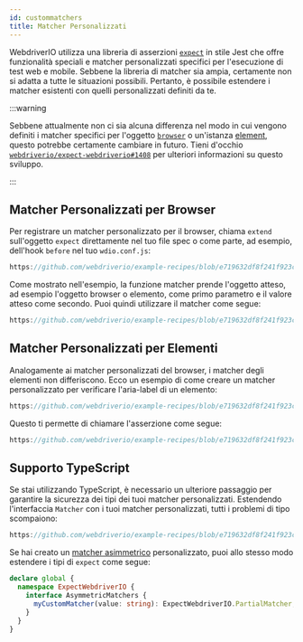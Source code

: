```yaml
---
id: custommatchers
title: Matcher Personalizzati
---
```


WebdriverIO utilizza una libreria di asserzioni [`expect`](https://webdriver.io/docs/api/expect-webdriverio) in stile Jest che offre funzionalità speciali e matcher personalizzati specifici per l'esecuzione di test web e mobile. Sebbene la libreria di matcher sia ampia, certamente non si adatta a tutte le situazioni possibili. Pertanto, è possibile estendere i matcher esistenti con quelli personalizzati definiti da te.

:::warning

Sebbene attualmente non ci sia alcuna differenza nel modo in cui vengono definiti i matcher specifici per l'oggetto [`browser`](/docs/api/browser) o un'istanza [element](/docs/api/element), questo potrebbe certamente cambiare in futuro. Tieni d'occhio [`webdriverio/expect-webdriverio#1408`](https://github.com/webdriverio/expect-webdriverio/issues/1408) per ulteriori informazioni su questo sviluppo.

:::

## Matcher Personalizzati per Browser

Per registrare un matcher personalizzato per il browser, chiama `extend` sull'oggetto `expect` direttamente nel tuo file spec o come parte, ad esempio, dell'hook `before` nel tuo `wdio.conf.js`:

```js reference useHTTPS
https://github.com/webdriverio/example-recipes/blob/e719632df8f241f923c8d9301aab6bccee5cb109/customMatchers/example.ts#L3-L18
```

Come mostrato nell'esempio, la funzione matcher prende l'oggetto atteso, ad esempio l'oggetto browser o elemento, come primo parametro e il valore atteso come secondo. Puoi quindi utilizzare il matcher come segue:

```js reference useHTTPS
https://github.com/webdriverio/example-recipes/blob/e719632df8f241f923c8d9301aab6bccee5cb109/customMatchers/example.ts#L50-L52
```

## Matcher Personalizzati per Elementi

Analogamente ai matcher personalizzati del browser, i matcher degli elementi non differiscono. Ecco un esempio di come creare un matcher personalizzato per verificare l'aria-label di un elemento:

```js reference useHTTPS
https://github.com/webdriverio/example-recipes/blob/e719632df8f241f923c8d9301aab6bccee5cb109/customMatchers/example.ts#L20-L38
```

Questo ti permette di chiamare l'asserzione come segue:

```js reference useHTTPS
https://github.com/webdriverio/example-recipes/blob/e719632df8f241f923c8d9301aab6bccee5cb109/customMatchers/example.ts#L54-L57
```

## Supporto TypeScript

Se stai utilizzando TypeScript, è necessario un ulteriore passaggio per garantire la sicurezza dei tipi dei tuoi matcher personalizzati. Estendendo l'interfaccia `Matcher` con i tuoi matcher personalizzati, tutti i problemi di tipo scompaiono:

```js reference useHTTPS
https://github.com/webdriverio/example-recipes/blob/e719632df8f241f923c8d9301aab6bccee5cb109/customMatchers/example.ts#L40-L47
```

Se hai creato un [matcher asimmetrico](https://jestjs.io/docs/expect#expectextendmatchers) personalizzato, puoi allo stesso modo estendere i tipi di `expect` come segue:

```ts
declare global {
  namespace ExpectWebdriverIO {
    interface AsymmetricMatchers {
      myCustomMatcher(value: string): ExpectWebdriverIO.PartialMatcher;
    }
  }
}
```
